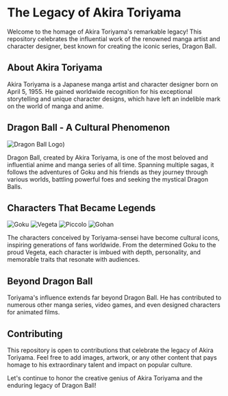 # The Legacy of Akira Toriyama

Welcome to the homage of Akira Toriyama's remarkable legacy! This repository celebrates the influential work of the renowned manga artist and character designer, best known for creating the iconic series, Dragon Ball.

## About Akira Toriyama

Akira Toriyama is a Japanese manga artist and character designer born on April 5, 1955. He gained worldwide recognition for his exceptional storytelling and unique character designs, which have left an indelible mark on the world of manga and anime.

## Dragon Ball - A Cultural Phenomenon

![Dragon Ball Logo]([maxresdefault.jpg))

Dragon Ball, created by Akira Toriyama, is one of the most beloved and influential anime and manga series of all time. Spanning multiple sagas, it follows the adventures of Goku and his friends as they journey through various worlds, battling powerful foes and seeking the mystical Dragon Balls.

## Characters That Became Legends

![Goku](https://example.com/goku.jpg)
![Vegeta](https://example.com/vegeta.jpg)
![Piccolo](https://example.com/piccolo.jpg)
![Gohan](https://example.com/gohan.jpg)

The characters conceived by Toriyama-sensei have become cultural icons, inspiring generations of fans worldwide. From the determined Goku to the proud Vegeta, each character is imbued with depth, personality, and memorable traits that resonate with audiences.

## Beyond Dragon Ball

Toriyama's influence extends far beyond Dragon Ball. He has contributed to numerous other manga series, video games, and even designed characters for animated films.

## Contributing

This repository is open to contributions that celebrate the legacy of Akira Toriyama. Feel free to add images, artwork, or any other content that pays homage to his extraordinary talent and impact on popular culture.

Let's continue to honor the creative genius of Akira Toriyama and the enduring legacy of Dragon Ball!
